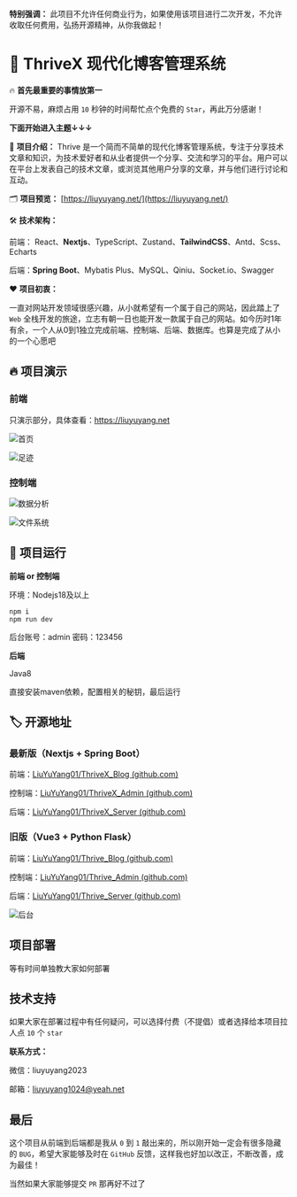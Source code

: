 **特别强调：** 此项目不允许任何商业行为，如果使用该项目进行二次开发，不允许收取任何费用，弘扬开源精神，从你我做起！



# 🎉 ThriveX 现代化博客管理系统

🔥 **首先最重要的事情放第一**

开源不易，麻烦占用 `10` 秒钟的时间帮忙点个免费的 `Star`，再此万分感谢！



**下面开始进入主题↓↓↓**



🌈 **项目介绍：** Thrive 是一个简而不简单的现代化博客管理系统，专注于分享技术文章和知识，为技术爱好者和从业者提供一个分享、交流和学习的平台。用户可以在平台上发表自己的技术文章，或浏览其他用户分享的文章，并与他们进行讨论和互动。



🗂️ **项目预览：** [https://liuyuyang.net/](https://liuyuyang.net/)



🛠️ **技术架构：**

前端： React、**Nextjs**、TypeScript、Zustand、**TailwindCSS**、Antd、Scss、Echarts

后端：**Spring Boot**、Mybatis Plus、MySQL、Qiniu、Socket.io、Swagger



❤️ **项目初衷：**

一直对网站开发领域很感兴趣，从小就希望有一个属于自己的网站，因此踏上了 `Web` 全栈开发的旅途，立志有朝一日也能开发一款属于自己的网站。如今历时1年有余，一个人从0到1独立完成前端、控制端、后端、数据库。也算是完成了从小的一个心愿吧



## 🔥 项目演示

### 前端

只演示部分，具体查看：https://liuyuyang.net

![首页](https://bu.dusays.com/2024/04/09/66148fc49640a.png)

![足迹](https://bu.dusays.com/2024/09/17/66e97036dddcb.png)



### 控制端

![数据分析](https://bu.dusays.com/2024/09/17/66e97035726ae.png)

![文件系统](https://bu.dusays.com/2024/09/17/66e97031cd456.png)



## 🌈 项目运行

**前端 or 控制端**

环境：Nodejs18及以上

```
npm i
npm run dev
```

后台账号：admin   密码：123456


**后端**

Java8

直接安装maven依赖，配置相关的秘钥，最后运行



## 🏷️ 开源地址

### 最新版（Nextjs + Spring Boot）

前端：[LiuYuYang01/ThriveX_Blog (github.com)](https://github.com/LiuYuYang01/ThriveX_Blog)

控制端：[LiuYuYang01/ThriveX_Admin (github.com)](https://github.com/LiuYuYang01/ThriveX_Admin)

后端：[LiuYuYang01/ThriveX_Server (github.com)](https://github.com/LiuYuYang01/ThriveX_Server)



### 旧版（Vue3 + Python Flask）

前端：[LiuYuYang01/Thrive_Blog (github.com)](https://github.com/LiuYuYang01/Thrive_Blog)

控制端：[LiuYuYang01/Thrive_Admin (github.com)](https://github.com/LiuYuYang01/Thrive_Admin)

后端：[LiuYuYang01/Thrive_Server (github.com)](https://github.com/LiuYuYang01/Thrive_Server)

![后台](https://bu.dusays.com/2024/09/17/66e96ca781d49.png)



## 项目部署

等有时间单独教大家如何部署



## 技术支持

如果大家在部署过程中有任何疑问，可以选择付费（不提倡）或者选择给本项目拉人点 `10` 个 `star`

**联系方式：**

微信：liuyuyang2023

邮箱：liuyuyang1024@yeah.net



## 最后

这个项目从前端到后端都是我从 `0` 到 `1` 敲出来的，所以刚开始一定会有很多隐藏的 `BUG`，希望大家能够及时在 `GitHub` 反馈，这样我也好加以改正，不断改善，成为最佳！

当然如果大家能够提交 `PR` 那再好不过了
